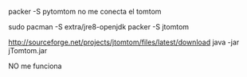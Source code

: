 packer -S pytomtom
  no me conecta el tomtom


sudo pacman -S extra/jre8-openjdk
packer -S jtomtom

http://sourceforge.net/projects/jtomtom/files/latest/download
java -jar jTomtom.jar


NO me funciona
